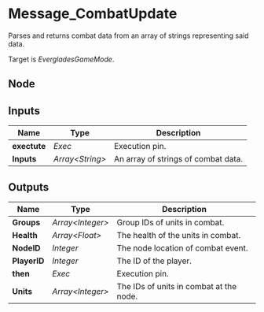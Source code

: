 # Message_CombatUpdate
Parses and returns combat data from an array of strings representing said data.  

Target is *EvergladesGameMode*.  

## Node

## Inputs
|Name           |Type               |Description                        |
|---------------|-------------------|-----------------------------------|
|**exectute**   |*Exec*             |Execution pin.                     |
|**Inputs**     |*Array\<String\>*  |An array of strings of combat data.|

## Outputs
|Name           |Type               |Description                            |
|---------------|-------------------|---------------------------------------|
|**Groups**     |*Array\<Integer\>* |Group IDs of units in combat.          |
|**Health**     |*Array\<Float\>*   |The health of the units in combat.     |
|**NodeID**     |*Integer*          |The node location of combat event.     |
|**PlayerID**   |*Integer*          |The ID of the player.                  |
|**then**       |*Exec*             |Execution pin.                         |
|**Units**      |*Array\<Integer\>* |The IDs of units in combat at the node.|